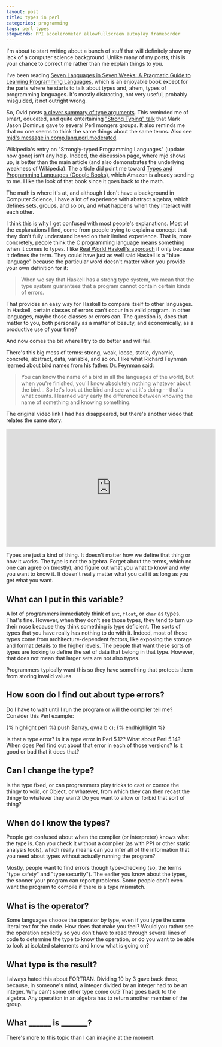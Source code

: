 ```yaml
---
layout: post
title: types in perl
categories: programming
tags: perl types
stopwords: PPI accelerometer allowfullscreen autoplay frameborder
---
```


I'm about to start writing about a bunch of stuff that will definitely show my lack of a computer science background. Unlike many of my posts, this is your chance to correct me rather than me explain things to you.

I've been reading [Seven Languages in Seven Weeks: A Pragmatic Guide to Learning Programming Languages](https://amzn.to/2tDwqJJ), which is an enjoyable book except for the parts where he starts to talk about types and, ahem, types of programming languages. It's mostly distracting, not very useful, probably misguided, it not outright wrong.

So, Ovid posts [a clever summary of type arguments](http://blogs.perl.org/users/ovid/2010/07/static-and-dynamic-typing.html). This reminded me of smart, educated, and quite entertaining ["Strong Typing" talk](http://perl.plover.com/yak/typing/notes.html) that Mark Jason Dominus gave to several Perl mongers groups. It also reminds me that no one seems to think the same things about the same terms. Also see [mjd's message in comp.lang.perl.moderated](http://groups.google.com/group/comp.lang.perl.moderated/msg/89b5f256ea7bfadb?pli=1).

Wikipedia's entry on "Strongly-typed Programming Languages" (update: now gone) isn't any help. Indeed, the discussion page, where mjd shows up, is better than the main article (and also demonstrates the underlying weakness of Wikipedia). The article did point me toward [Types and Programming Languages (Google Books)](http://books.google.com/books?id=ti6zoAC9Ph8C), which Amazon is already sending to me. I like the look of that book since it goes back to the math.

The math is where it's at, and although I don't have a background in Computer Science, I have a lot of experience with abstract algebra, which defines sets, groups, and so on, and what happens when they interact with each other.

I think this is why I get confused with most people's explanations. Most of the explanations I find, come from people trying to explain a concept that they don't fully understand based on their limited experience. That is, more concretely, people think the C programming language means something when it comes to types. I like [Real World Haskell's approach](http://book.realworldhaskell.org/read/types-and-functions.html) if only because it defines the term. They could have just as well said Haskell is a "blue language" because the particular word doesn't matter when you provide your own definition for it:

>When we say that Haskell has a strong type system, we mean that the type system guarantees that a program cannot contain certain kinds of errors.

That provides an easy way for Haskell to compare itself to other languages. In Haskell, certain classes of errors can't occur in a valid program. In other languages, maybe those classes or errors can. The question is, does that matter to you, both personally as a matter of beauty, and economically, as a productive use of your time?

And now comes the bit where I try to do better and will fail.

There's this big mess of terms: strong, weak, loose, static, dynamic, concrete, abstract, data, variable, and so on. I like what Richard Feynman learned about bird names from his father. Dr. Feynman said:

> You can know the name of a bird in all the languages of the world, but when you're finished, you'll know absolutely nothing whatever about the bird... So let's look at the bird and see what it's doing -- that's what counts. I learned very early the difference between knowing the name of something and knowing something.

The original video link I had has disappeared, but there's another video that relates the same story:

<iframe width="560" height="315" src="https://www.youtube.com/embed/lFIYKmos3-s" frameborder="0" allow="accelerometer; autoplay; encrypted-media; gyroscope; picture-in-picture" allowfullscreen></iframe>

Types are just a kind of thing. It doesn't matter how we define that thing or how it works. The type is not the algebra. Forget about the terms, which no one can agree on (mostly), and figure out what you what to know and why you want to know it. It doesn't really matter what you call it as long as you get what you want.

## What can I put in this variable?

A lot of programmers immediately think of `int`, `float`, or `char` as types. That's fine. However, when they don't see those types, they tend to turn up their nose because they think something is type deficient. The sorts of types that you have really has nothing to do with it. Indeed, most of those types come from architecture-dependent factors, like exposing the storage and format details to the higher levels. The people that want these sorts of types are looking to define the set of data that belong in that type. However, that does not mean that larger sets are not also types.

Programmers typically want this so they have something that protects them from storing invalid values.

## How soon do I find out about type errors?

Do I have to wait until I run the program or will the compiler tell me? Consider this Perl example:

{% highlight perl %}
push $array, qw(a b c);
{% endhighlight %}

Is that a type error? Is it a type error in Perl 5.12? What about Perl 5.14? When does Perl find out about that error in each of those versions? Is it good or bad that it does that?

## Can I change the type?

Is the type fixed, or can programmers play tricks to cast or coerce the thingy to void, or Object, or whatever, from which they can then recast the thingy to whatever they want? Do you want to allow or forbid that sort of thing?

## When do I know the types?

People get confused about when the compiler (or interpreter) knows what the type is. Can you check it without a compiler (as with PPI or other static analysis tools), which really means can you infer all of the information that you need about types without actually running the program?

Mostly, people want to find errors though type-checking (so, the terms "type safety" and "type security"). The earlier you know about the types, the sooner your program can report problems. Some people don't even want the program to compile if there is a type mismatch.

## What is the operator?

Some languages choose the operator by type, even if you type the same literal text for the code. How does that make you feel? Would you rather see the operation explicitly so you don't have to read through several lines of code to determine the type to know the operation, or do you want to be able to look at isolated statements and know what is going on?

## What type is the result?

I always hated this about FORTRAN. Dividing 10 by 3 gave back three, because, in someone's mind, a integer divided by an integer had to be an integer. Why can't some other type come out? That goes back to the algebra. Any operation in an algebra has to return another member of the group.

## What ______ is _______?

There's more to this topic than I can imagine at the moment.
